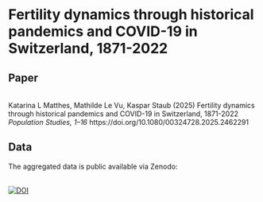 	
# Fertility dynamics through historical pandemics and COVID-19 in Switzerland, 1871-2022
 
## Paper
<br >
Katarina L Matthes, Mathilde Le Vu, Kaspar Staub (2025) Fertility dynamics through historical pandemics and COVID-19 in Switzerland, 1871-2022 <i>  Population Studies, 1–16 </i> 
https://doi.org/10.1080/00324728.2025.2462291

## Data
The aggregated data is public available via Zenodo:
<br >
<br >

[![DOI](https://zenodo.org/badge/DOI/10.5281/zenodo.14002025.svg)](https://doi.org/10.5281/zenodo.14002025)
